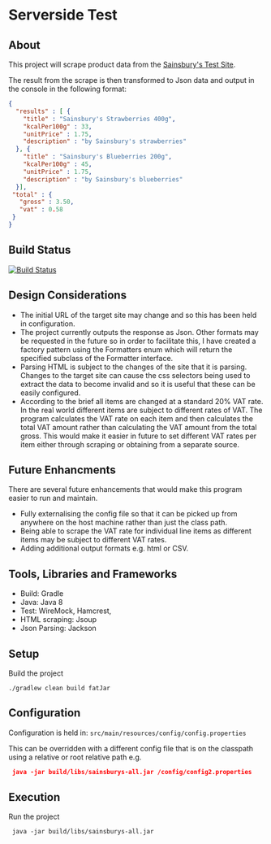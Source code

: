 # Serverside Test

## About

This project will scrape product data from the [Sainsbury's Test Site](https://jsainsburyplc.github.io/serverside-test/site/www.sainsburys.co.uk/webapp/wcs/stores/servlet/gb/groceries/berries-cherries-currants6039.html).

The result from the scrape is then transformed to Json data and output in the console in the following format:

```json
{
  "results" : [ {
    "title" : "Sainsbury's Strawberries 400g",
    "kcalPer100g" : 33,
    "unitPrice" : 1.75,
    "description" : "by Sainsbury's strawberries"
  }, {
    "title" : "Sainsbury's Blueberries 200g",
    "kcalPer100g" : 45,
    "unitPrice" : 1.75,
    "description" : "by Sainsbury's blueberries"
  }],
 "total" : {
   "gross" : 3.50,
   "vat" : 0.58
 }
}
```

## Build Status

[![Build Status](https://travis-ci.org/davetrencher/sainsburys.svg?branch=master)](https://travis-ci.org/davetrencher/sainsburys)
 

## Design Considerations


* The initial URL of the target site may change and so this has been held in configuration.
* The project currently outputs the response as Json.  Other formats may be requested in the future 
so in order to facilitate this, I have created a factory pattern using the Formatters enum  which will
return the specified subclass of the Formatter interface.
* Parsing HTML is subject to the changes of the site that it is parsing.  Changes to the target site can 
cause the css selectors being used to extract the data to become invalid and so it is useful that these can
be easily configured.
* According to the brief all items are changed at a standard 20% VAT rate.  In the real world different items
are subject to different rates of VAT.  The program calculates the VAT rate on each item and then calculates 
the total VAT amount rather than calculating the VAT amount from the total gross.   This would make it easier 
in future to set different VAT rates per item either through scraping or obtaining from a separate source.

## Future Enhancments

There are several future enhancements that would make this program easier to run and maintain.

* Fully externalising the config file so that it can be picked up from anywhere on the host machine rather than 
just the class path.
* Being able to scrape the VAT rate for individual line items as different items may be subject to different VAT rates.
* Adding additional output formats e.g. html or CSV.

## Tools, Libraries and Frameworks

* Build: Gradle 
* Java: Java 8
* Test: WireMock, Hamcrest, 
* HTML scraping: Jsoup
* Json Parsing: Jackson
 
## Setup

Build the project

```
./gradlew clean build fatJar

```
## Configuration

Configuration is held in: ``src/main/resources/config/config.properties``

This can be overridden with a different config file that is on the classpath using a relative
or root relative path e.g. 

```json
 java -jar build/libs/sainsburys-all.jar /config/config2.properties
```

## Execution

Run the project

```
 java -jar build/libs/sainsburys-all.jar
```